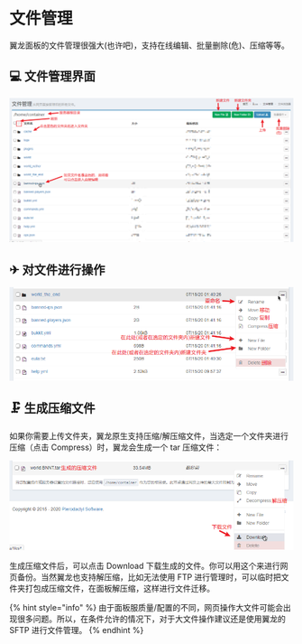 # 文件管理

翼龙面板的文件管理很强大\(也许吧\)，支持在线编辑、批量删除\(危\)、压缩等等。

## 💻 文件管理界面

![&#x57FA;&#x672C;&#x6587;&#x4EF6;&#x7BA1;&#x7406;&#x754C;&#x9762;](../.gitbook/assets/image%20%2810%29.png)

## ✈ 对文件进行操作

![&#x5BF9;&#x6587;&#x4EF6;&#x8FDB;&#x884C;&#x64CD;&#x4F5C;](../.gitbook/assets/image%20%287%29.png)

## 🗜 生成压缩文件

如果你需要上传文件夹，翼龙原生支持压缩/解压缩文件，当选定一个文件夹进行压缩（点击 Compress）时，翼龙会生成一个 tar 压缩文件：

![](../.gitbook/assets/image%20%286%29.png)

生成压缩文件后，可以点击 Download 下载生成的文件。你可以用这个来进行网页备份。当然翼龙也支持解压缩，比如无法使用 FTP 进行管理时，可以临时把文件夹打包成压缩文件，在面板解压缩，这样进行文件迁移。

{% hint style="info" %}
由于面板服质量/配置的不同，网页操作大文件可能会出现很多问题。所以，在条件允许的情况下，对于大文件操作建议还是使用翼龙的 SFTP 进行文件管理。
{% endhint %}

